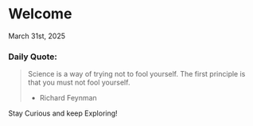 # Welcome

March 31st, 2025

### Daily Quote:
> Science is a way of trying not to fool yourself. The first principle is that you must not fool yourself.
> 	- Richard Feynman

Stay Curious and keep Exploring!
